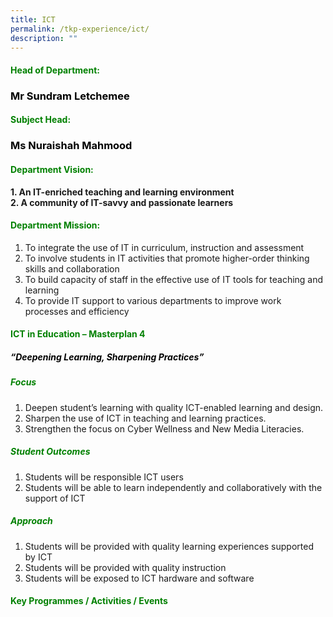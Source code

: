 ```yaml
---
title: ICT
permalink: /tkp-experience/ict/
description: ""
---
```

<h4 style="color:green">Head of Department:</h4>

<h3 style="color:black">Mr Sundram Letchemee</h3>

<h4 style="color:green">Subject Head:</h4>

<h3 style="color:black">Ms Nuraishah Mahmood</h3>

<h4 style="color:green">Department Vision:</h4>

**1.  An IT-enriched teaching and learning environment** <br>
**2.  A community of IT-savvy and passionate learners**

<h4 style="color:green">Department Mission:</h4>

1.  To integrate the use of IT in curriculum, instruction and assessment
2.  To involve students in IT activities that promote higher-order thinking skills and collaboration
3.  To build capacity of staff in the effective use of IT tools for teaching and learning
4.  To provide IT support to various departments to improve work processes and efficiency

<h4 style="color:green">ICT in Education – Masterplan 4</h4>
<h5 style="color:black">“Deepening Learning, Sharpening Practices”</h5>
<h5 style="color:green">Focus</h5>

1.  Deepen student’s learning with quality ICT-enabled learning and design.
2.  Sharpen the use of ICT in teaching and learning practices.
3.  Strengthen the focus on Cyber Wellness and New Media Literacies.

<h5 style="color:green">Student Outcomes</h5>

1.  Students will be responsible ICT users
2.  Students will be able to learn independently and collaboratively with the support of ICT

<h5 style="color:green">Approach</h5>

1.  Students will be provided with quality learning experiences supported by ICT
2.  Students will be provided with quality instruction
3.  Students will be exposed to ICT hardware and software

<h4 style="color:green">Key Programmes / Activities / Events</h4>